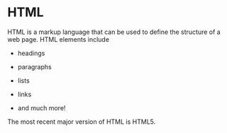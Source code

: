 # HTML

HTML is a markup language that can be used to define the structure of a web page. HTML elements include

* headings
* paragraphs
* lists
* links
* and much more!

The most recent major version of HTML is HTML5.